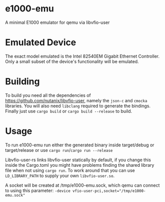 # e1000-emu
A minimal E1000 emulator for qemu via libvfio-user

# Emulated Device
The exact model emulated is the Intel 82540EM Gigabit Ethernet Controller.
Only a small subset of the device's functionality will be emulated.

# Building
To build you need all the dependencies of https://github.com/nutanix/libvfio-user, namely the `json-c` and `cmocka` libraries.
You will also need `libclang` required to generate the bindings.
Finally just use `cargo build` or `cargo build --release` to build.

# Usage
To run e1000-emu run either the generated binary inside target/debug or target/release or use `cargo run`/`cargo run --release`

Libvfio-user-rs links libvfio-user statically by default, if you change this inside the Cargo.toml you might have problems finding the shared library file when not using `cargo run`.
To work around that you can use `LD_LIBRARY_PATH` to supply your own `libvfio-user.so`.

A socket will be created at /tmp/e1000-emu.sock, which qemu can connect to using this parameter:
`-device vfio-user-pci,socket="/tmp/e1000-emu.sock"`
